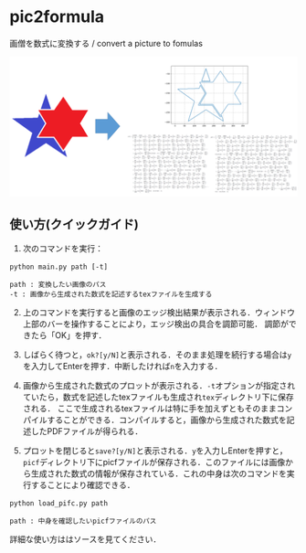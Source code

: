 # pic2formula

画僧を数式に変換する / convert a picture to fomulas

![demo.png](https://github.com/s-col/pic2formula/blob/fig_for_Readme/demo.png)

## 使い方(クイックガイド)

1. 次のコマンドを実行：

```
python main.py path [-t]
```

```
path : 変換したい画像のパス  
-t : 画像から生成された数式を記述するtexファイルを生成する
```

2. 上のコマンドを実行すると画像のエッジ検出結果が表示される．ウィンドウ上部のバーを操作することにより，エッジ検出の具合を調節可能．
調節ができたら「OK」を押す．

3. しばらく待つと，`ok?[y/N]`と表示される．そのまま処理を続行する場合は`y`を入力してEnterを押す．中断したければ`n`を入力する．

4. 画像から生成された数式のプロットが表示される．`-t`オプションが指定されていたら，数式を記述したtexファイルも生成され`tex`ディレクトリ下に保存される．
ここで生成されるtexファイルは特に手を加えずともそのままコンパイルすることができる．コンパイルすると，画像から生成された数式を記述したPDFファイルが得られる．

5. プロットを閉じると`save?[y/N]`と表示される．`y`を入力しEnterを押すと，`picf`ディレクトリ下にpicfファイルが保存される．このファイルには画像から生成された数式の情報が保存されている．これの中身は次のコマンドを実行することにより確認できる．

```
python load_pifc.py path
```

```
path : 中身を確認したいpicfファイルのパス
```

詳細な使い方ははソースを見てください．
